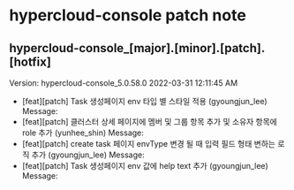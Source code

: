 # hypercloud-console patch note
## hypercloud-console_[major].[minor].[patch].[hotfix]
Version: hypercloud-console_5.0.58.0
2022-03-31  12:11:45 AM
- [feat][patch] Task 생성페이지 env 타입 별 스타일 적용 (gyoungjun_lee) 
    Message: 
- [feat][patch] 클러스터 상세 페이지에 멤버 및 그룹 항목 추가  및 소유자 항목에 role 추가 (yunhee_shin) 
    Message: 
- [feat][patch] create task 페이지 envType 변경 될 때 입력 필드 형태 변하는 로직 추가 (gyoungjun_lee) 
    Message: 
- [feat][patch] Task 생성페이지 env 값에 help text 추가 (gyoungjun_lee) 
    Message: 